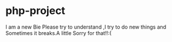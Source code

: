 # php-project
I am a new Bie Please try to understand ,I try to do new things and Sometimes it breaks.A little Sorry for that!!:(
